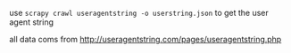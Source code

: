 
use `scrapy crawl useragentstring -o userstring.json` to get the user agent string

all data coms from http://useragentstring.com/pages/useragentstring.php
